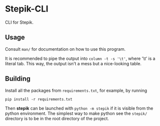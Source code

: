 Stepik-CLI
==========

CLI for Stepik.

Usage
-----

Consult `man/` for documentation on how to use this program.

It is recommended to pipe the output into `column -t -s '\t'`, where '\t'
is a literal tab. This way, the output isn't a mess but a nice-looking
table.

Building
--------

Install all the packages from `requirements.txt`, for example, by running

    pip install -r requirements.txt

Then **stepik** can be launched with `python -m stepik` if it is visible from
the python environment. The simplest way to make python see the `stepik/`
directory is to be in the root directory of the project.
